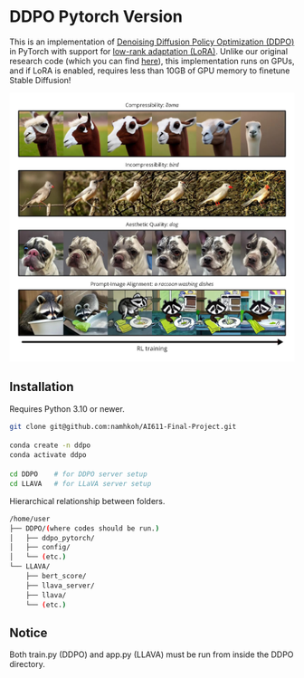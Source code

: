 # DDPO Pytorch Version

This is an implementation of [Denoising Diffusion Policy Optimization (DDPO)](https://rl-diffusion.github.io/) in PyTorch with support for [low-rank adaptation (LoRA)](https://huggingface.co/docs/diffusers/training/lora). Unlike our original research code (which you can find [here](https://github.com/jannerm/ddpo)), this implementation runs on GPUs, and if LoRA is enabled, requires less than 10GB of GPU memory to finetune Stable Diffusion!

![DDPO](teaser.jpg)

## Installation
Requires Python 3.10 or newer.

```bash
git clone git@github.com:namhkoh/AI611-Final-Project.git

conda create -n ddpo
conda activate ddpo

cd DDPO    # for DDPO server setup
cd LLAVA   # for LLaVA server setup
```

Hierarchical relationship between folders.
```bash
/home/user
├── DDPO/(where codes should be run.)
│   ├── ddpo_pytorch/
│   ├── config/
│   └── (etc.)
└── LLAVA/
    ├── bert_score/
    ├── llava_server/
    ├── llava/
    └── (etc.)
```

## Notice
Both train.py (DDPO) and app.py (LLAVA) must be run from inside the DDPO directory.
